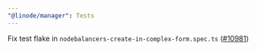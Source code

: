 ```yaml
---
"@linode/manager": Tests
---
```


Fix test flake in `nodebalancers-create-in-complex-form.spec.ts` ([#10981](https://github.com/linode/manager/pull/10981))

